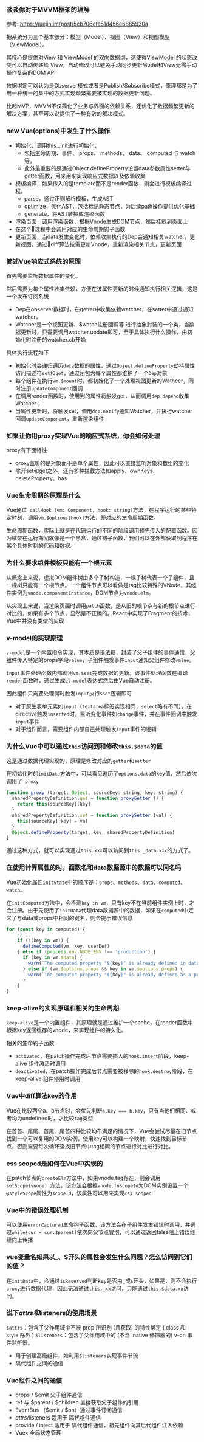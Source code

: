 
### 谈谈你对于MVVM框架的理解

参考: https://juejin.im/post/5cb706efe51d456e6865930a

把系统分为三个基本部分：模型（Model）、视图（View）和视图模型（ViewModel）。

其核心是提供对View 和 ViewModel 的双向数据绑，这使得ViewModel 的状态改变可以自动传递给 View，自动修改可以避免手动同步更新Model和View无需手动操作复杂的DOM API

数据绑定可以认为是Observer模式或者是Publish/Subscribe模式，原理都是为了用一种统一的集中的方式实现频繁需要被实现的数据更新问题。

比起MVP，MVVM不仅简化了业务与界面的依赖关系，还优化了数据频繁更新的解决方案，甚至可以说提供了一种有效的解决模式。

### new Vue(options)中发生了什么操作
* 初始化，调用this._init进行初始化，
    * 包括生命周期、事件、 props、 methods、 data、 computed 与 watch 等，
    * 此外最重要的是通过Object.defineProperty设置data参数属性setter与getter函数，用来用来实现响应式数据以及依赖收集
* 模板编译，如果传入的是template而不是render函数，则会进行模板编译过程。
    * parse，通过正则解析模板，生成AST
    * optimize，优化AST，包括标记静态节点，为后续path操作提供优化基础
    * generate，将AST转换成渲染函数
* 渲染页面，调用渲染函数，根据Vnode生成DOM节点，然后挂载到页面上
* 在这个过程中会调用对应的生命周期钩子函数
* 更新页面，当data发生变化时，依赖收集执行的Dep会通知相关watcher，更新视图，通过diff算法按需更新Vnode，重新渲染相关节点，更新页面

### 简述Vue响应式系统的原理

首先需要监听数据属性的变化。

然后需要为每个属性收集依赖，方便在该属性更新的时候通知执行相关逻辑，这是一个发布订阅系统
* Dep在observer数据时，在getter中收集依赖watcher，在setter中通过通知watcher，
* Watcher是一个视图更新、$watch注册回调等 进行抽象封装的一个类，当数据更新时，只需要调用watcher.update即可，至于具体执行什么操作，由初始化时注册的watcher.cb开始

具体执行流程如下
* 初始化时会递归遍历`data`数据的属性，通过`Object.defineProperty`劫持属性访问描述符`set`和`get`，通过闭包为每个属性都维护了一个`Dep`对象
* 每个组件在执行`vm.$mount`时，都初始化了一个处理视图更新的Wathcer，同时注册`updateComponent`回调
* 在调用render函数时，使用到的属性将触发get，从而调用`dep.depend`收集Watcher；
* 当属性更新时，将触发set，调用`dep.notify`通知Watcher，并执行watcher回调`updateComponent`，重新渲染组件

### 如果让你用proxy实现Vue的响应式系统，你会如何处理

proxy有下面特性
* proxy监听的是对象而不是单个属性，因此可以直接监听对象和数组的变化
* 除开set和get之外，还有多种拦截方法如apply、ownKeys、deleteProperty、has



### Vue生命周期的原理是什么

Vue通过` callHook (vm: Component, hook: string)`方法，在程序运行的某些特定时刻，调用`vm.$options[hook]`方法，即对应的生命周期函数。

生命周期函数，实际上就是在代码运行的不同的阶段调用预先传入的配置函数。因为框架在运行期间就像是一个黑盒，通过钩子函数，我们可以在外部获取到程序在某个具体时刻的代码和数据。

### 为什么要求组件模板只能有一个根元素

从概念上来说，虚拟DOM组件树由多个子树构造，一棵子树代表一个子组件，且一棵树只能有一个根节点。一个组件节点可以看做是tag比较特殊的VNode，其组件实例为`vnode.componentInstance`，DOM节点为`vnode.elm`。

从实现上来说，当渲染页面时调用`patch`函数，是从旧的根节点与新的根节点进行对比的，如果有多个节点，显然是不正确的。React中实现了Fragment的技术，Vue中并没有类似的实现

### v-model的实现原理

`v-model`是一个内置指令实现，其本质是语法糖，封装了父子组件的事件通信，父组件传入特定的props字段`value`，子组件触发事件`input`通知父组件修改`value`。

`input`事件处理函数内部调用`vm.$set`完成数据的更新。该事件处理函数在编译`render`函数时，通过生成`el.model`表达式然后由Vue自动注册。

因此组件只需要处理何时触发`input`执行`$set`逻辑即可
* 对于原生表单元素如`input`（`textarea`标签实现相同，`select`略有不同），在directive触发`inserted`时，监听变化事件如`change`事件，并在事件回调中触发`input`事件
* 对于组件而言，需要组件内部自己处理触发`input`事件的逻辑


### 为什么Vue中可以通过`this`访问到和修改`this.$data`的值
这是通过数据代理实现的，原理是修改对应的`getter`和`setter`

在初始化时的`initData`方法中，可以看见遍历了`options.data`的key值，然后依次调用了` proxy`

```js
function proxy (target: Object, sourceKey: string, key: string) {
  sharedPropertyDefinition.get = function proxyGetter () {
    return this[sourceKey][key]
  }
  sharedPropertyDefinition.set = function proxySetter (val) {
    this[sourceKey][key] = val
  }
  Object.defineProperty(target, key, sharedPropertyDefinition)
}
```

通过这种方式，就可以实现通过`this.xxx`可以访问到`this._data.xxx`的方式了。

### 在使用计算属性的时，函数名和data数据源中的数据可以同名吗
Vue初始化属性`initState`中的顺序是：`props`、`methods`、`data`、`computed`、`watch`。

在`initComputed`方法中，会检测`key in vm`，只有key不在当前组件实例上时，才会注册。由于先使用了`initData`代理data数据源中的数据，如果在`computed`中定义了与data或props中相同的键名，则会提示错误信息

```js
for (const key in computed) {
    // ...
    if (!(key in vm)) {
      defineComputed(vm, key, userDef)
    } else if (process.env.NODE_ENV !== 'production') {
      if (key in vm.$data) {
        warn(`The computed property "${key}" is already defined in data.`, vm)
      } else if (vm.$options.props && key in vm.$options.props) {
        warn(`The computed property "${key}" is already defined as a prop.`, vm)
      }
    }
}
```



### keep-alive的实现原理和相关的生命周期

`keep-alive`是一个内置组件，其原理就是通过维护一个cache，在render函数中根据key返回缓存的vnode，来实现组件的持久化。

相关的生命钩子函数
* `activated`，在patch操作完成后节点需要插入的`hook.insert`阶段，keep-alive 组件激活时调用
* `deactivated`，在patch操作完成后节点需要被移除的`hook.destroy`阶段，在keep-alive 组件停用时调用

### Vue中diff算法key的作用
Vue在比较两个a、b节点时，会优先判断`a.key === b.key`，只有当他们相同、或者均为undefined时，才比较`tag`类型

在首首、尾尾、首尾、尾首四种比较均布满足的情况下，Vue会尝试尽量在旧节点找到一个可以复用的DOM实例，使用key可以构建一个映射，快速找到目标节点，否则需要每次循环查找旧节点中tag相同的节点进行对比进行对比。

### css scoped是如何在Vue中实现的

在patch节点的`createElm`方法中，如果vnode.tag存在，则会调用`setScope(vnode) `方法，该方法会根据`vnode.fnScopeId`为DOM实例设置一个`@styleScope`属性为`scopeId`，该属性可以用来实现`css scoped`

### Vue中的错误处理机制

可以使用`errorCaptured`生命钩子函数，该方法会在子组件发生错误时调用，并通过`while(cur = cur.$parent)`依次向父节点冒泡，可以通过返回false阻止错误继续向上传播

### vue变量名如果以_、$开头的属性会发生什么问题？怎么访问到它们的值？

在`initData`中，会通过`isReserved`判断key是否由`_`或`$`开头，如果是，则不会执行`proxy`进行数据代理，因此无法通过`this._xx`访问，只能通过`this.$data.xx`访问。


### 说下$attrs和$listeners的使用场景

`$attrs`：包含了父作用域中不被 prop 所识别 (且获取) 的特性绑定 ( class 和 style 除外 )
`$listeners`：包含了父作用域中的 (不含 .native 修饰器的) v-on 事件监听器。

* 用于创建高级组件，如利用`$listeners`实现事件节流
* 隔代组件之间的通信


### Vue组件之间的通信

* props / $emit 父子组件通信 
* ref 与 $parent / $children 直接获取父子组件的引用
* EventBus （$emit / $on）通过事件订阅通信
* $attrs/$listeners 适用于 隔代组件通信
* provide / inject 适用于 隔代组件通信，祖先组件向其后代组件注入依赖
* Vuex 全局状态管理



